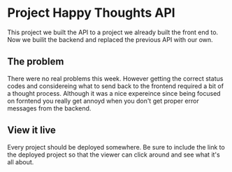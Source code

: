 # Project Happy Thoughts API

This project we built the API to a project we already built the front end to. Now we builit the backend and replaced the previous API with our own.

## The problem

There were no real problems this week. However getting the correct status codes and considereing what to send back to the frontend required a bit of a thought process. Although it was a nice expereince since being focused on forntend you really get annoyd when you don't get proper error messages from the backend.

## View it live

Every project should be deployed somewhere. Be sure to include the link to the deployed project so that the viewer can click around and see what it's all about.
